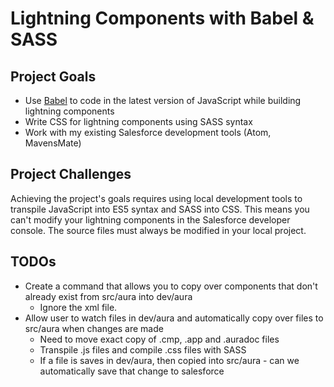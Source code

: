 #  Lightning Components with Babel &amp; SASS

## Project Goals

- Use [Babel](https://babeljs.io/) to code in the latest version of JavaScript while building lightning components
- Write CSS for lightning components using SASS syntax
- Work with my existing Salesforce development tools (Atom, MavensMate)

## Project Challenges

Achieving the project's goals requires using local development tools to transpile JavaScript into ES5 syntax and SASS into CSS.  This means you can't modify your lightning components in the Salesforce developer console.  The source files must always be modified in your local project.

## TODOs
- Create a command that allows you to copy over components that don't already exist from src/aura into dev/aura
    - Ignore the xml file.
- Allow user to watch files in dev/aura and automatically copy over files to src/aura when changes are made
    - Need to move exact copy of .cmp, .app and .auradoc files
    - Transpile .js files and compile .css files with SASS
    - If a file is saves in dev/aura, then copied into src/aura - can we automatically save that change to salesforce
